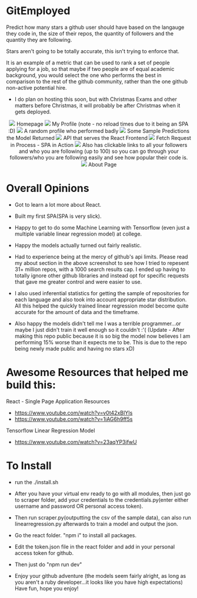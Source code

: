 # GitEmployed
Predict how many stars a github user should have based on the langauge they code in, the size of their repos, the quantity of followers and the quantity they are following.

Stars aren't going to be totally accurate, this isn't trying to enforce that.

It is an example of a metric that can be used to rank a set of people applying for a job, so that maybe if two people are of equal academic background, you would select the one who performs the best in comparison to the rest of the github community, rather than the one github non-active potential hire.

- I do plan on hosting this soon, but with Christmas Exams and other matters before Christmas, it will probably be after Christmas when it gets deployed.

<p align="center">
  <img src="https://raw.githubusercontent.com/CSIGildea/gitemployed/master/pictures/homepage.png?token=AYSfNTMqSDcp4_3NYDZEwkiBYId0kbrQks5cDgiswA%3D%3D"/>
 Homepage
  <img src="https://raw.githubusercontent.com/CSIGildea/gitemployed/master/pictures/myprofile.png?token=AYSfNQVpduUkyews8RZ8jJEP1mHLaSnpks5cDgkowA%3D%3D"/>
  My Profile (note - no reload times due to it being an SPA :D)
  <img src="https://raw.githubusercontent.com/CSIGildea/gitemployed/master/pictures/badprofile.png?token=AYSfNaOKDaX80NjKh-zX04BEYKfkXXc6ks5cDgk6wA%3D%3D"/>
  A random profile who performed badly
  <img src="https://raw.githubusercontent.com/CSIGildea/gitemployed/master/pictures/modelpredictions.png?token=AYSfNYQq41v1mRfF3yxQvoGi5f2Y5GIYks5cDglcwA%3D%3D"/>
  Some Sample Predictions the Model Returned
  <img src="https://raw.githubusercontent.com/CSIGildea/gitemployed/master/pictures/api.png?token=AYSfNVkFnmJD5r3oyMlmSovmi2G6lOUdks5cDgnLwA%3D%3D"/>
  API that serves the React Frontend
    <img src="https://raw.githubusercontent.com/CSIGildea/gitemployed/master/pictures/Screenshot%20from%202018-12-03%2007-13-37.png"/>
  Fetch Request in Process - SPA in Action
 <img src="https://raw.githubusercontent.com/CSIGildea/gitemployed/master/pictures/followers.png"/>
  Also has clickable links to all your followers and who you are following (up to 100) so you can go through your followers/who you are following easily and see how popular their code is.
    <img src="https://raw.githubusercontent.com/CSIGildea/gitemployed/master/pictures/about.png?token=AYSfNXge5DE_SYN-ncOd86JYDwAQNe4Eks5cDgn7wA%3D%3D"/>
  About Page
</p>

# Overall Opinions
- Got to learn a lot more about React.
- Built my first SPA(SPA is very slick).
- Happy to get to do some Machine Learning with Tensorflow (even just a multiple variable linear regression model) at college.
- Happy the models actually turned out fairly realistic.
- Had to experience being at the mercy of github's api limits. Please read my about section in the above screenshot to see how I tried to repesent 31+ million repos, with a 1000 search results cap. I ended up having to totally ignore other github libraries and instead opt for specific requests that gave me greater control and were easier to use. 

- I also used inferential statistics for getting the sample of repositories for each language and also took into account appropriate star distribution. All this helped the quickly trained linear regression model become quite accurate for the amount of data and the timeframe.
- Also happy the models didn't tell me I was a terrible programmer...or maybe I just didn't train it well enough so it couldn't :'(
(Update - After making this repo public because it is so big the model now believes I am performing 15% worse than it expects me to be. This is due to the repo being newly made public and having no stars xD)

# Awesome Resources that helped me build this:
React - Single Page Application Resources
- https://www.youtube.com/watch?v=v0t42xBIYIs
- https://www.youtube.com/watch?v=1iAG6h9ff5s

Tensorflow Linear Regression Model
- https://www.youtube.com/watch?v=23aqYP3jfwU

# To Install
- run the ./install.sh
- After you have your virtual env ready to go with all modules, then just go to scraper folder, add your credentials to the credentials.py(enter either username and password OR personal access token).
- Then run scraper.py(outputting the csv of the sample data), can also run linearregression.py afterwards to train a model and output the json.

- Go the react folder. "npm i" to install all packages.
- Edit the token.json file in the react folder and add in your personal access token for github.
- Then just do "npm run dev"

- Enjoy your github adventure (the models seem fairly alright, as long as you aren't a ruby developer...it looks like you have high expectations) Have fun, hope you enjoy!
